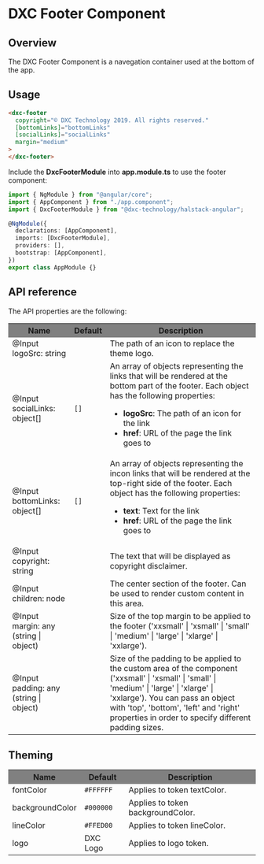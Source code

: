 # DXC Footer Component

## Overview

The DXC Footer Component is a navegation container used at the bottom of the app.

## Usage

```html
<dxc-footer
  copyright="© DXC Technology 2019. All rights reserved."
  [bottomLinks]="bottomLinks"
  [socialLinks]="socialLinks"
  margin="medium"
>
</dxc-footer>
```

Include the **DxcFooterModule** into **app.module.ts** to use the footer component:

```ts
import { NgModule } from "@angular/core";
import { AppComponent } from "./app.component";
import { DxcFooterModule } from "@dxc-technology/halstack-angular";

@NgModule({
  declarations: [AppComponent],
  imports: [DxcFooterModule],
  providers: [],
  bootstrap: [AppComponent],
})
export class AppModule {}
```

## API reference

The API properties are the following:

<table>
    <tr style="background-color: grey">
        <th>Name</th>
        <th>Default</th>
        <th>Description</th>
    </tr>
    <tr>
        <td>@Input<br>logoSrc: string</td>
        <td></td>
        <td>The path of an icon to replace the theme logo.</td>
    </tr>
    <tr>
        <td>@Input<br>socialLinks: object[]</td>
        <td>
            <code>[]</code>
        </td>
        <td>
            An array of objects representing the links that will be rendered at
            the bottom part of the footer. Each object has the following
            properties:
            <ul>
            <li>
                <b>logoSrc</b>: The path of an icon for the link
            </li>
            <li>
                <b>href</b>: URL of the page the link goes to
            </li>
            </ul>
        </td>
    </tr>
    <tr>
        <td>@Input<br>bottomLinks: object[]</td>
        <td>
            <code>[]</code>
        </td>
        <td>
            An array of objects representing the incon links that will be rendered
            at the top-right side of the footer. Each object has the following
            properties:
            <ul>
            <li>
                <b>text</b>: Text for the link
            </li>
            <li>
                <b>href</b>: URL of the page the link goes to
            </li>
            </ul>
        </td>
    </tr>
    <tr>
        <td>@Input<br>copyright: string</td>
        <td></td>
        <td>The text that will be displayed as copyright disclaimer.</td>
    </tr>
    <tr>
        <td>@Input<br>children: node</td>
        <td></td>
        <td>
            The center section of the footer. Can be used to render custom content
            in this area.
        </td>
    </tr>
    <tr>
        <td>@Input<br>margin: any (string | object)</td>
        <td></td>
        <td>
            Size of the top margin to be applied to the footer ('xxsmall' |
            'xsmall' | 'small' | 'medium' | 'large' | 'xlarge' | 'xxlarge').
        </td>
    </tr>
    <tr>
        <td>@Input<br>padding: any (string | object)</td>
        <td></td>
        <td>
            Size of the padding to be applied to the custom area of the component
            ('xxsmall' | 'xsmall' | 'small' | 'medium' | 'large' | 'xlarge' |
            'xxlarge'). You can pass an object with 'top', 'bottom', 'left' and
            'right' properties in order to specify different padding sizes.
        </td>
    </tr>
</table>

## Theming

<table>
    <tr style="background-color: grey">
        <th>Name</th>
        <th>Default</th>
        <th>Description</th>
    </tr>
    <tr>
        <td>fontColor</td>
        <td><code>#FFFFFF</code></td>
        <td>Applies to token textColor.</td>
    </tr>
    <tr>
        <td>backgroundColor</td>
        <td><code>#000000</code></td>
        <td>Applies to token backgroundColor.</td>
    </tr>
    <tr>
        <td>lineColor</td>
        <td><code>#FFED00</code></td>
        <td>Applies to token lineColor.</td>
    </tr>
    <tr>
        <td>logo</td>
        <td>DXC Logo</td>
        <td>Applies to logo token.</td>
    </tr>
</table>
